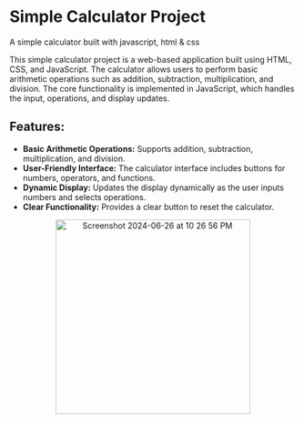 <h1>Simple Calculator Project</h1>
A simple calculator built with javascript, html &amp; css	        <p>This simple calculator project is a web-based application built using HTML, CSS, and JavaScript. The calculator allows users to perform basic arithmetic operations such as addition, subtraction, multiplication, and division. The core functionality is implemented in JavaScript, which handles the input, operations, and display updates.</p>
        <h2>Features:</h2>
        <ul>
            <li><strong>Basic Arithmetic Operations:</strong> Supports addition, subtraction, multiplication, and division.</li>
            <li><strong>User-Friendly Interface:</strong> The calculator interface includes buttons for numbers, operators, and functions.</li>
            <li><strong>Dynamic Display:</strong> Updates the display dynamically as the user inputs numbers and selects operations.</li>
            <li><strong>Clear Functionality:</strong> Provides a clear button to reset the calculator.</li>
        </ul>
    <p align="center">
  <img width="342" alt="Screenshot 2024-06-26 at 10 26 56 PM" src="https://github.com/wasayfaizan/javascript-calculator/assets/91233999/9d5cc8f1-68d3-4106-8717-1ca0aec72bf9">
  </p>    
